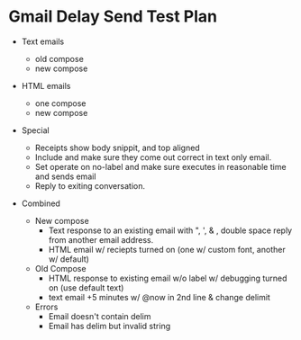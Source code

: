 # Gmail Delay Send Test Plan #

  * Text emails
    * old compose
    * new compose
  * HTML emails
    * one compose
    * new compose

  * Special
    * Receipts show body snippit, and top aligned
    * Include  and make sure they come out correct in text only email.
    * Set operate on no-label and make sure executes in reasonable time and sends email
    * Reply to exiting conversation.


  * Combined
    * New compose
      * Text response to an existing email with ", ', & , double space reply from another email address.
      * HTML email w/ reciepts turned on (one w/ custom font, another w/ default)
    * Old Compose
      * HTML response to existing email w/o label w/ debugging turned on (use default text)
      * text email +5 minutes w/ @now in 2nd line & change delimit
    * Errors
      * Email doesn't contain delim
      * Email has delim but invalid string